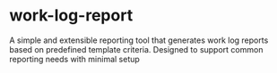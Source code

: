 # work-log-report
A simple and extensible reporting tool that generates work log reports based on predefined template criteria. Designed to support common reporting needs with minimal setup
